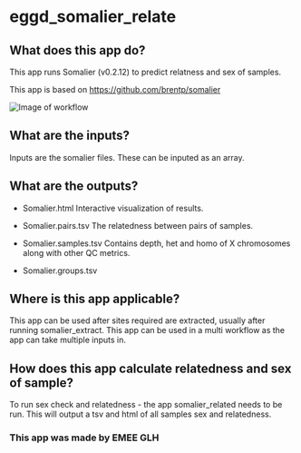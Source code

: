 # eggd_somalier_relate

## What does this app do?
This app runs Somalier (v0.2.12) to predict relatness and sex of samples. 

This app is based on https://github.com/brentp/somalier

![Image of workflow](https://github.com/eastgenomics/eggd_somalier_extract/blob/dev/somalier_relate_workflow.png)

## What are the inputs?
Inputs are the somalier files. These can be inputed as an array.

## What are the outputs?
* Somalier.html
  Interactive visualization of results.

* Somalier.pairs.tsv
  The relatedness between pairs of samples.
  
* Somalier.samples.tsv
  Contains depth, het and homo of X chromosomes along with other QC metrics.

* Somalier.groups.tsv

## Where is this app applicable?
This app can be used after sites required are extracted, usually after running somalier_extract. This app can be used in a multi workflow as the app can take multiple inputs in.

## How does this app calculate relatedness and sex of sample?
To run sex check and relatedness - the app somalier_related needs to be run. This will output a tsv and html of all samples sex and relatedness.

### This app was made by EMEE GLH
